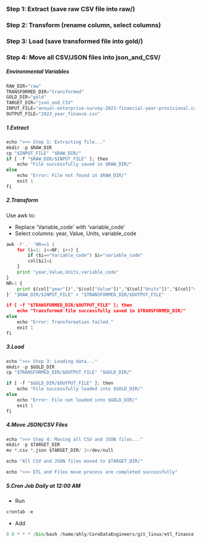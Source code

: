 ### Step 1: Extract (save raw CSV file into raw/)
### Step 2: Transform (rename column, select columns)
### Step 3: Load (save transformed file into gold/)
### Step 4: Move all CSV/JSON files into json_and_CSV/

##### Environmental Variables

```python
RAW_DIR="raw"
TRANSFORMED_DIR="transformed"
GOLD_DIR="gold"
TARGET_DIR="json_and_CSV"
INPUT_FILE="annual-enterprise-survey-2023-financial-year-provisional.csv"
OUTPUT_FILE="2023_year_finance.csv"
```

##### 1.Extract

```python
echo ">>> Step 1: Extracting file..."
mkdir -p $RAW_DIR
cp "$INPUT_FILE" "$RAW_DIR/"
if [ -f "$RAW_DIR/$INPUT_FILE" ]; then
    echo "File successfully saved in $RAW_DIR/"
else
    echo "Error: File not found in $RAW_DIR/"
    exit 1
fi
```

##### 2.Transform
Use awk to:
- Replace 'Variable_code' with 'variable_code'
- Select columns: year, Value, Units, variable_code

```python
awk -F',' 'NR==1 {
    for (i=1; i<=NF; i++) {
        if ($i=="Variable_code") $i="variable_code"
        col[$i]=i
    }
    print "year,Value,Units,variable_code"
}
NR>1 {
    print $(col["year"])","$(col["Value"])","$(col["Units"])","$(col["variable_code"])
}' "$RAW_DIR/$INPUT_FILE" > "$TRANSFORMED_DIR/$OUTPUT_FILE"

if [ -f "$TRANSFORMED_DIR/$OUTPUT_FILE" ]; then
    echo "Transformed file successfully saved in $TRANSFORMED_DIR/"
else
    echo "Error: Transformation failed."
    exit 1
fi
```

##### 3.Load

```python
echo ">>> Step 3: Loading data..."
mkdir -p $GOLD_DIR
cp "$TRANSFORMED_DIR/$OUTPUT_FILE" "$GOLD_DIR/"

if [ -f "$GOLD_DIR/$OUTPUT_FILE" ]; then
    echo "File successfully loaded into $GOLD_DIR/"
else
    echo "Error: File not loaded into $GOLD_DIR/"
    exit 1
fi

```

##### 4.Move JSON/CSV Files

```python
echo ">>> Step 4: Moving all CSV and JSON files..."
mkdir -p $TARGET_DIR
mv *.csv *.json $TARGET_DIR/ 2>/dev/null

echo "All CSV and JSON files moved to $TARGET_DIR/"

echo ">>> ETL and Files move process are completed successfully"
```

##### 5.Cron Job Daily at 12:00 AM

- Run
```python
crontab -e
```

- Add
```python
0 0 * * * /bin/bash /home/ahly/CoreDataEngineers/git_linux/etl_finance.sh >> /home/ahly/CoreDataEngineers/git_linux/logs/etl_log.txt 2>&1
```
